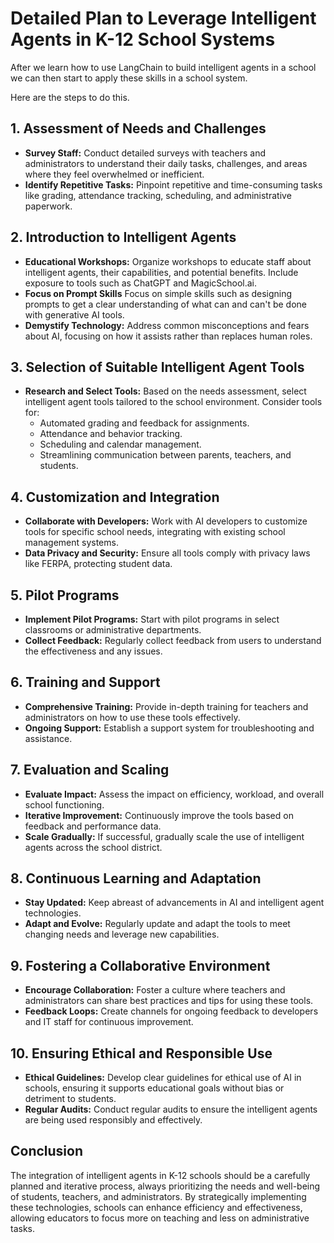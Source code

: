 
# Detailed Plan to Leverage Intelligent Agents in K-12 School Systems

After we learn how to use LangChain to build intelligent agents in a school
we can then start to apply these skills in a school system.

Here are the steps to do this.

## 1. Assessment of Needs and Challenges
- **Survey Staff:** Conduct detailed surveys with teachers and administrators to understand their daily tasks, challenges, and areas where they feel overwhelmed or inefficient.
- **Identify Repetitive Tasks:** Pinpoint repetitive and time-consuming tasks like grading, attendance tracking, scheduling, and administrative paperwork.

## 2. Introduction to Intelligent Agents
- **Educational Workshops:** Organize workshops to educate staff about intelligent agents, their capabilities, and potential benefits.  Include exposure to tools such as ChatGPT and MagicSchool.ai.
- **Focus on Prompt Skills** Focus on simple skills such as designing prompts
to get a clear understanding of what can and can't be done with generative AI tools.
- **Demystify Technology:** Address common misconceptions and fears about AI, focusing on how it assists rather than replaces human roles.

## 3. Selection of Suitable Intelligent Agent Tools
- **Research and Select Tools:** Based on the needs assessment, select intelligent agent tools tailored to the school environment. Consider tools for:
  - Automated grading and feedback for assignments.
  - Attendance and behavior tracking.
  - Scheduling and calendar management.
  - Streamlining communication between parents, teachers, and students.

## 4. Customization and Integration
- **Collaborate with Developers:** Work with AI developers to customize tools for specific school needs, integrating with existing school management systems.
- **Data Privacy and Security:** Ensure all tools comply with privacy laws like FERPA, protecting student data.

## 5. Pilot Programs
- **Implement Pilot Programs:** Start with pilot programs in select classrooms or administrative departments.
- **Collect Feedback:** Regularly collect feedback from users to understand the effectiveness and any issues.

## 6. Training and Support
- **Comprehensive Training:** Provide in-depth training for teachers and administrators on how to use these tools effectively.
- **Ongoing Support:** Establish a support system for troubleshooting and assistance.

## 7. Evaluation and Scaling
- **Evaluate Impact:** Assess the impact on efficiency, workload, and overall school functioning.
- **Iterative Improvement:** Continuously improve the tools based on feedback and performance data.
- **Scale Gradually:** If successful, gradually scale the use of intelligent agents across the school district.

## 8. Continuous Learning and Adaptation
- **Stay Updated:** Keep abreast of advancements in AI and intelligent agent technologies.
- **Adapt and Evolve:** Regularly update and adapt the tools to meet changing needs and leverage new capabilities.

## 9. Fostering a Collaborative Environment
- **Encourage Collaboration:** Foster a culture where teachers and administrators can share best practices and tips for using these tools.
- **Feedback Loops:** Create channels for ongoing feedback to developers and IT staff for continuous improvement.

## 10. Ensuring Ethical and Responsible Use
- **Ethical Guidelines:** Develop clear guidelines for ethical use of AI in schools, ensuring it supports educational goals without bias or detriment to students.
- **Regular Audits:** Conduct regular audits to ensure the intelligent agents are being used responsibly and effectively.

## Conclusion
The integration of intelligent agents in K-12 schools should be a carefully planned and iterative process, always prioritizing the needs and well-being of students, teachers, and administrators. By strategically implementing these technologies, schools can enhance efficiency and effectiveness, allowing educators to focus more on teaching and less on administrative tasks.
